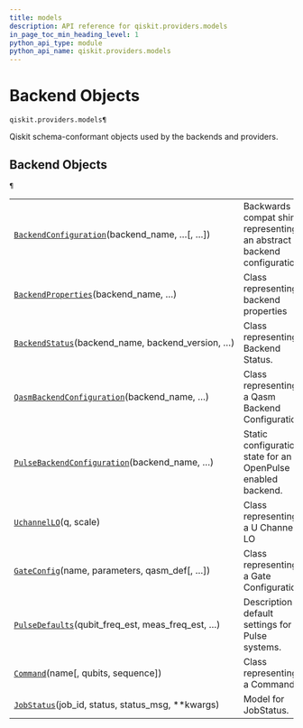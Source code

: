 ```yaml
---
title: models
description: API reference for qiskit.providers.models
in_page_toc_min_heading_level: 1
python_api_type: module
python_api_name: qiskit.providers.models
---
```


<span id="module-qiskit.providers.models" />

<span id="qiskit-providers-models" />

<span id="backend-objects-qiskit-providers-models" />

# Backend Objects

<span id="module-qiskit.providers.models" />

`qiskit.providers.models¶`

Qiskit schema-conformant objects used by the backends and providers.

## Backend Objects

<span id="module-qiskit.providers.models" />

`¶`

|                                                                                                                                                                                                          |                                                                       |
| -------------------------------------------------------------------------------------------------------------------------------------------------------------------------------------------------------- | --------------------------------------------------------------------- |
| [`BackendConfiguration`](qiskit.providers.models.BackendConfiguration#qiskit.providers.models.BackendConfiguration "qiskit.providers.models.BackendConfiguration")(backend\_name, …\[, …])               | Backwards compat shim representing an abstract backend configuration. |
| [`BackendProperties`](qiskit.providers.models.BackendProperties#qiskit.providers.models.BackendProperties "qiskit.providers.models.BackendProperties")(backend\_name, …)                                 | Class representing backend properties                                 |
| [`BackendStatus`](qiskit.providers.models.BackendStatus#qiskit.providers.models.BackendStatus "qiskit.providers.models.BackendStatus")(backend\_name, backend\_version, …)                               | Class representing Backend Status.                                    |
| [`QasmBackendConfiguration`](qiskit.providers.models.QasmBackendConfiguration#qiskit.providers.models.QasmBackendConfiguration "qiskit.providers.models.QasmBackendConfiguration")(backend\_name, …)     | Class representing a Qasm Backend Configuration.                      |
| [`PulseBackendConfiguration`](qiskit.providers.models.PulseBackendConfiguration#qiskit.providers.models.PulseBackendConfiguration "qiskit.providers.models.PulseBackendConfiguration")(backend\_name, …) | Static configuration state for an OpenPulse enabled backend.          |
| [`UchannelLO`](qiskit.providers.models.UchannelLO#qiskit.providers.models.UchannelLO "qiskit.providers.models.UchannelLO")(q, scale)                                                                     | Class representing a U Channel LO                                     |
| [`GateConfig`](qiskit.providers.models.GateConfig#qiskit.providers.models.GateConfig "qiskit.providers.models.GateConfig")(name, parameters, qasm\_def\[, …])                                            | Class representing a Gate Configuration                               |
| [`PulseDefaults`](qiskit.providers.models.PulseDefaults#qiskit.providers.models.PulseDefaults "qiskit.providers.models.PulseDefaults")(qubit\_freq\_est, meas\_freq\_est, …)                             | Description of default settings for Pulse systems.                    |
| [`Command`](qiskit.providers.models.Command#qiskit.providers.models.Command "qiskit.providers.models.Command")(name\[, qubits, sequence])                                                                | Class representing a Command.                                         |
| [`JobStatus`](qiskit.providers.models.JobStatus#qiskit.providers.models.JobStatus "qiskit.providers.models.JobStatus")(job\_id, status, status\_msg, \*\*kwargs)                                         | Model for JobStatus.                                                  |

